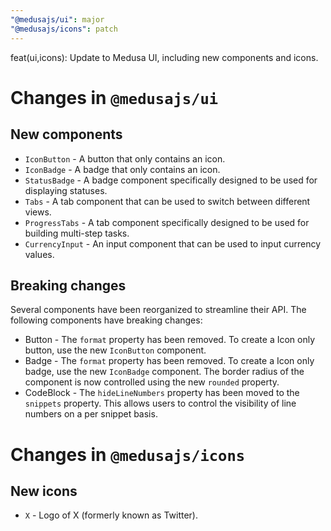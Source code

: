 ```yaml
---
"@medusajs/ui": major
"@medusajs/icons": patch
---
```


feat(ui,icons): Update to Medusa UI, including new components and icons.

# Changes in `@medusajs/ui`

## New components

- `IconButton` - A button that only contains an icon.
- `IconBadge` - A badge that only contains an icon.
- `StatusBadge` - A badge component specifically designed to be used for displaying statuses.
- `Tabs` - A tab component that can be used to switch between different views.
- `ProgressTabs` - A tab component specifically designed to be used for building multi-step tasks.
- `CurrencyInput` - An input component that can be used to input currency values.

## Breaking changes

Several components have been reorganized to streamline their API. The following components have breaking changes:

- Button - The `format` property has been removed. To create a Icon only button, use the new `IconButton` component.
- Badge - The `format` property has been removed. To create a Icon only badge, use the new `IconBadge` component. The border radius of the component is now controlled using the new `rounded` property.
- CodeBlock - The `hideLineNumbers` property has been moved to the `snippets` property. This allows users to control the visibility of line numbers on a per snippet basis.

# Changes in `@medusajs/icons`

## New icons

- `X` - Logo of X (formerly known as Twitter).
